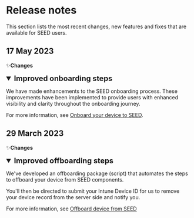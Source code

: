 # Release notes

This section lists the most recent changes, new features and fixes that are available for SEED users.

## 17 May 2023

:sparkles:**Changes** 

<details open>
<summary style="font-size:20px;font-weight:bold">Improved onboarding steps</summary>

We have made enhancements to the SEED onboarding process. These improvements have been implemented to provide users with enhanced visibility and clarity throughout the onboarding journey.

For more information, see [Onboard your device to SEED](https://docs.developer.tech.gov.sg/docs/security-suite-for-engineering-endpoint-devices/onboard-device/onboard-device-to-seed).

</details>

## 29 March 2023

:sparkles:**Changes** 

<details open>
<summary style="font-size:20px;font-weight:bold">Improved offboarding steps</summary>

We've developed an offboarding package (script) that automates the steps to offboard your device from SEED components. 

You'll then be directed to submit your Intune Device ID for us to remove your device record from the server side and notify you.

For more information, see [Offboard device from SEED](offboard-device/offboard-device-from-seed.md)

</details>
